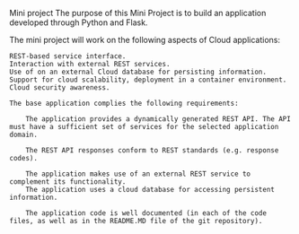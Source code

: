 Mini project
The purpose of this Mini Project is to build an application developed through Python and Flask. 

The mini project will work on the following aspects of Cloud applications:

    REST-based service interface.
    Interaction with external REST services.
    Use of on an external Cloud database for persisting information.
    Support for cloud scalability, deployment in a container environment.
    Cloud security awareness.

    The base application complies the following requirements:

        The application provides a dynamically generated REST API. The API must have a sufficient set of services for the selected application domain. 
        
        The REST API responses conform to REST standards (e.g. response codes).
        
        The application makes use of an external REST service to complement its functionality.
        The application uses a cloud database for accessing persistent information.
        
        The application code is well documented (in each of the code files, as well as in the README.MD file of the git repository).

